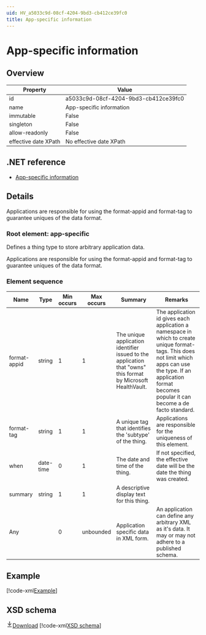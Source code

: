 ```yaml
---
uid: HV_a5033c9d-08cf-4204-9bd3-cb412ce39fc0
title: App-specific information
---
```


# App-specific information

## Overview

Property|Value
---|---
id|a5033c9d-08cf-4204-9bd3-cb412ce39fc0
name|App-specific information
immutable|False
singleton|False
allow-readonly|False
effective date XPath|No effective date XPath

## .NET reference
- [App-specific information](https://go.microsoft.com/fwlink/?LinkID=136038)

## Details
Applications are responsible for using the format-appid and format-tag to guarantee uniques of the data format.

<a name='app-specific'></a>

### Root element: app-specific

Defines a thing type to store arbitrary application data.

Applications are responsible for using the format-appid and format-tag to guarantee uniques of the data format.

### Element sequence

Name|Type|Min occurs|Max occurs|Summary|Remarks
---|---|---|---|---|---
format-appid|string|1|1|The unique application identifier issued to the application that "owns" this format by Microsoft HealthVault.|The application id gives each application a namespace in which to create unique format-tags. This does not limit which apps can use the type. If an application format becomes popular it can become a de facto standard.
format-tag|string|1|1|A unique tag that identifies the 'subtype' of the thing.|Applications are responsible for the uniqueness of this element.
when|date-time|0|1|The date and time of the thing.|If not specified, the effective date will be the date the thing was created.
summary|string|1|1|A descriptive display text for this thing.|
Any||0|unbounded|Application specific data in XML form.|An application can define any arbitrary XML as it's data. It may or may not adhere to a published schema.

## Example
[!code-xml[Example](sample-xml/a5033c9d-08cf-4204-9bd3-cb412ce39fc0.xml)]

## XSD schema
[![Download](/healthvault/images/download.png)Download](xsd/application.xsd)
[!code-xml[XSD schema](xsd/application.xsd)]
